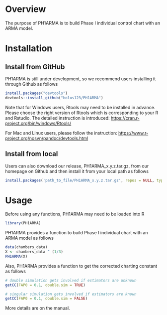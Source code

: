 # Overview
The purpose of PH1ARMA is to build Phase I individual control chart with an ARMA model.  

# Installation

## Install from GitHub

PH1ARMA is still under development, so we recommend users installing it through Github as follows

``` r
install.packages("devtools")
devtools::install_github("bolus123/PH1ARMA")
```

Note that for Windows users,  Rtools may need to be installed in advance.  Please choose the right version of Rtools which is corresponding to your R and Rstudio.  The detailed instruction is introduced: https://cran.r-project.org/bin/windows/Rtools/

For Mac and Linux users, please follow the instruction: https://www.r-project.org/nosvn/pandoc/devtools.html

## Install from local

Users can also download our release, PH1ARMA_x.y.z.tar.gz, from our homepage on Github and then install it from your local path as follows
``` r
install.packages('path_to_file/PH1ARMA_x.y.z.tar.gz', repos = NULL, type="source")
```


# Usage

Before using any functions, PH1ARMA may need to be loaded into R

``` r
library(PH1ARMA)
```

PH1ARMA provides a function to build Phase I individual chart with an ARMA model as follows

``` r
data(chambers_data)
X <- chambers_data ^ (1/3)
PH1ARMA(X)
```

Also, PH1ARMA provides a function to get the corrected charting constant as follows

``` r
# double simulation gets involved if estimators are unknown
getCC(FAP0 = 0.1, double.sim = TRUE)

# singular simulation gets involved if estimators are known
getCC(FAP0 = 0.1, double.sim = FALSE)
```

More details are on the manual.
